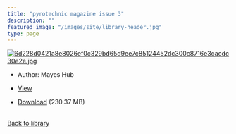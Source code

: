 ```yaml
---
title: "pyrotechnic magazine issue 3"
description: ""
featured_image: "/images/site/library-header.jpg"
type: page
---
```


<a href="" target="_blank">![6d228d0421a8e8026ef0c329bd65d9ee7c85124452dc300c8716e3cacdc30e2e.jpg](/images/library/6d228d0421a8e8026ef0c329bd65d9ee7c85124452dc300c8716e3cacdc30e2e.jpg)</a>
* Author: Mayes Hub
* <a href="" target="_blank">View</a>

* [Download]() (230.37 MB)

<br />[Back to library](/library/)
